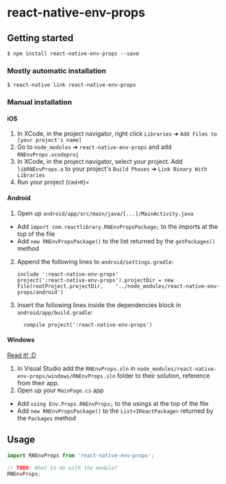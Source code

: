 
# react-native-env-props

## Getting started

`$ npm install react-native-env-props --save`

### Mostly automatic installation

`$ react-native link react-native-env-props`

### Manual installation


#### iOS

1. In XCode, in the project navigator, right click `Libraries` ➜ `Add Files to [your project's name]`
2. Go to `node_modules` ➜ `react-native-env-props` and add `RNEnvProps.xcodeproj`
3. In XCode, in the project navigator, select your project. Add `libRNEnvProps.a` to your project's `Build Phases` ➜ `Link Binary With Libraries`
4. Run your project (`Cmd+R`)<

#### Android

1. Open up `android/app/src/main/java/[...]/MainActivity.java`
  - Add `import com.reactlibrary.RNEnvPropsPackage;` to the imports at the top of the file
  - Add `new RNEnvPropsPackage()` to the list returned by the `getPackages()` method
2. Append the following lines to `android/settings.gradle`:
  	```
  	include ':react-native-env-props'
  	project(':react-native-env-props').projectDir = new File(rootProject.projectDir, 	'../node_modules/react-native-env-props/android')
  	```
3. Insert the following lines inside the dependencies block in `android/app/build.gradle`:
  	```
      compile project(':react-native-env-props')
  	```

#### Windows
[Read it! :D](https://github.com/ReactWindows/react-native)

1. In Visual Studio add the `RNEnvProps.sln` in `node_modules/react-native-env-props/windows/RNEnvProps.sln` folder to their solution, reference from their app.
2. Open up your `MainPage.cs` app
  - Add `using Env.Props.RNEnvProps;` to the usings at the top of the file
  - Add `new RNEnvPropsPackage()` to the `List<IReactPackage>` returned by the `Packages` method


## Usage
```javascript
import RNEnvProps from 'react-native-env-props';

// TODO: What to do with the module?
RNEnvProps;
```
  